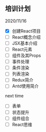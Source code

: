 ## 培训计划
2020/11/16
- [x] 创建React项目
- [ ] React概念介绍
- [ ] JSX基本介绍
- [ ] React元素
- [ ] 组件及其Props
- [ ] 事件处理
- [ ] 条件渲染
- [ ] 列表渲染
- [ ] Redux简介
- [ ] Antd使用简介

next time
- [ ] 表单
- [ ] 状态提升
- [ ] 组件组合
- [ ] React思维